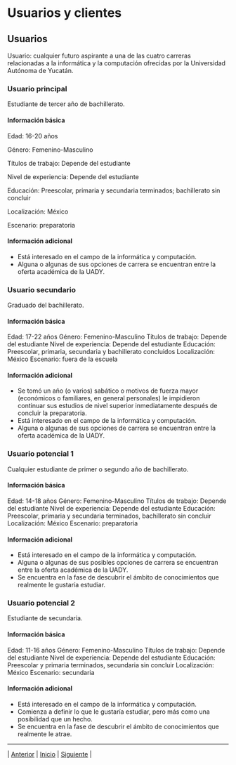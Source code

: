 # Usuarios y clientes

## Usuarios

Usuario: cualquier futuro aspirante a una de las cuatro carreras relacionadas a la informática y la computación ofrecidas por la Universidad Autónoma de Yucatán.  

### Usuario principal

Estudiante de tercer año de bachillerato. 

#### Información básica

Edad: 16-20 años 

Género: Femenino-Masculino 

Títulos de trabajo: Depende del estudiante 

Nivel de experiencia: Depende del estudiante 

Educación: Preescolar, primaria y secundaria terminados; bachillerato sin concluir 

Localización: México 

Escenario: preparatoria

#### Información adicional

- Está interesado en el campo de la informática y computación.
- Alguna o algunas de sus opciones de carrera se encuentran entre la oferta académica de la UADY.

### Usuario secundario

Graduado del bachillerato.  

#### Información básica

Edad: 17-22 años
Género: Femenino-Masculino
Títulos de trabajo: Depende del estudiante
Nivel de experiencia: Depende del estudiante
Educación: Preescolar, primaria, secundaria y bachillerato concluidos
Localización: México
Escenario: fuera de la escuela

#### Información adicional

- Se tomó un año (o varios) sabático o motivos de fuerza mayor (económicos o familiares, en general personales) le impidieron continuar sus estudios de nivel superior inmediatamente después de concluir la preparatoria.
- Está interesado en el campo de la informática y computación.
- Alguna o algunas de sus opciones de carrera se encuentran entre la oferta académica de la UADY.

### Usuario potencial 1

Cualquier estudiante de primer o segundo año de bachillerato.  

#### Información básica

Edad: 14-18 años
Género: Femenino-Masculino
Títulos de trabajo: Depende del estudiante
Nivel de experiencia: Depende del estudiante
Educación: Preescolar, primaria y secundaria terminados, bachillerato sin concluir
Localización: México
Escenario: preparatoria

#### Información adicional

- Está interesado en el campo de la informática y computación.
- Alguna o algunas de sus posibles opciones de carrera se encuentran entre la oferta académica de la UADY.
- Se encuentra en la fase de descubrir el ámbito de conocimientos que realmente le gustaría estudiar.

### Usuario potencial 2

Estudiante de secundaria.  

#### Información básica

Edad: 11-16 años
Género: Femenino-Masculino
Títulos de trabajo: Depende del estudiante
Nivel de experiencia: Depende del estudiante
Educación: Preescolar y primaria terminados, secundaria sin concluir
Localización: México
Escenario: secundaria

#### Información adicional

-	Está interesado en el campo de la informática y computación.
-	Comienza a definir lo que le gustaría estudiar, pero más como una posibilidad que un hecho.
-	Se encuentra en la fase de descubrir el ámbito de conocimientos que realmente le atrae.

***
| [Anterior](https://github.com/Geovanna-med/Enterate/blob/main/Documentos/Objetivos.md "Anterior") 
| [Inicio](https://github.com/Geovanna-med/Enterate "Inicio") 
| [Siguiente](https://github.com/Geovanna-med/Enterate/blob/main/Documentos/Requerimientos.md "Siguiente") |
